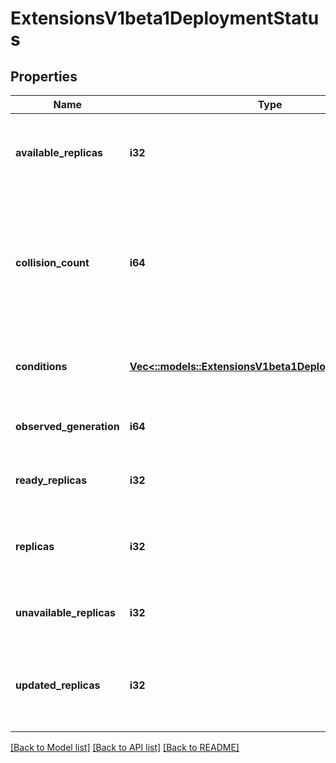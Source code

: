# ExtensionsV1beta1DeploymentStatus

## Properties
Name | Type | Description | Notes
------------ | ------------- | ------------- | -------------
**available_replicas** | **i32** | Total number of available pods (ready for at least minReadySeconds) targeted by this deployment. | [optional] [default to null]
**collision_count** | **i64** | Count of hash collisions for the Deployment. The Deployment controller uses this field as a collision avoidance mechanism when it needs to create the name for the newest ReplicaSet. | [optional] [default to null]
**conditions** | [**Vec<::models::ExtensionsV1beta1DeploymentCondition>**](extensions.v1beta1.DeploymentCondition.md) | Represents the latest available observations of a deployment&#39;s current state. | [optional] [default to null]
**observed_generation** | **i64** | The generation observed by the deployment controller. | [optional] [default to null]
**ready_replicas** | **i32** | Total number of ready pods targeted by this deployment. | [optional] [default to null]
**replicas** | **i32** | Total number of non-terminated pods targeted by this deployment (their labels match the selector). | [optional] [default to null]
**unavailable_replicas** | **i32** | Total number of unavailable pods targeted by this deployment. | [optional] [default to null]
**updated_replicas** | **i32** | Total number of non-terminated pods targeted by this deployment that have the desired template spec. | [optional] [default to null]

[[Back to Model list]](../README.md#documentation-for-models) [[Back to API list]](../README.md#documentation-for-api-endpoints) [[Back to README]](../README.md)


